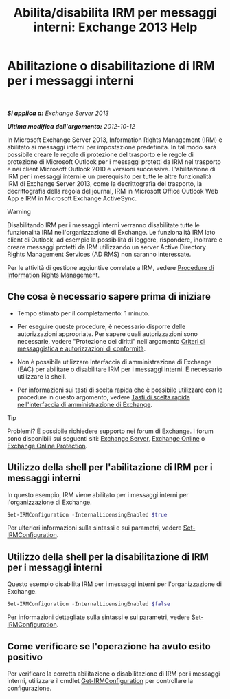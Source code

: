﻿---
title: 'Abilita/disabilita IRM per messaggi interni: Exchange 2013 Help'
TOCTitle: Abilitazione o disabilitazione di IRM per i messaggi interni
ms:assetid: a6a17f57-5304-41f1-954d-7301857d54a1
ms:mtpsurl: https://technet.microsoft.com/it-it/library/Bb124077(v=EXCHG.150)
ms:contentKeyID: 50481362
ms.date: 05/22/2018
mtps_version: v=EXCHG.150
ms.translationtype: MT
---

# Abilitazione o disabilitazione di IRM per i messaggi interni

 

_**Si applica a:** Exchange Server 2013_

_**Ultima modifica dell'argomento:** 2012-10-12_

In Microsoft Exchange Server 2013, Information Rights Management (IRM) è abilitato ai messaggi interni per impostazione predefinita. In tal modo sarà possibile creare le regole di protezione del trasporto e le regole di protezione di Microsoft Outlook per i messaggi protetti da IRM nel trasporto e nei client Microsoft Outlook 2010 e versioni successive. L'abilitazione di IRM per i messaggi interni è un prerequisito per tutte le altre funzionalità IRM di Exchange Server 2013, come la decrittografia del trasporto, la decrittografia della regola del journal, IRM in Microsoft Office Outlook Web App e IRM in Microsoft Exchange ActiveSync.


> [!WARNING]
> Disabilitando IRM per i messaggi interni verranno disabilitate tutte le funzionalità IRM nell'organizzazione di Exchange. Le funzionalità IRM lato client di Outlook, ad esempio la possibilità di leggere, rispondere, inoltrare e creare messaggi protetti da IRM utilizzando un server Active Directory Rights Management Services (AD&nbsp;RMS) non saranno interessate.



Per le attività di gestione aggiuntive correlate a IRM, vedere [Procedure di Information Rights Management](information-rights-management-procedures-exchange-2013-help.md).

## Che cosa è necessario sapere prima di iniziare

  - Tempo stimato per il completamento: 1 minuto.

  - Per eseguire queste procedure, è necessario disporre delle autorizzazioni appropriate. Per sapere quali autorizzazioni sono necessarie, vedere "Protezione dei diritti" nell'argomento [Criteri di messaggistica e autorizzazioni di conformità](messaging-policy-and-compliance-permissions-exchange-2013-help.md).

  - Non è possibile utilizzare Interfaccia di amministrazione di Exchange (EAC) per abilitare o disabilitare IRM per i messaggi interni. È necessario utilizzare la shell.

  - Per informazioni sui tasti di scelta rapida che è possibile utilizzare con le procedure in questo argomento, vedere [Tasti di scelta rapida nell'interfaccia di amministrazione di Exchange](keyboard-shortcuts-in-the-exchange-admin-center-exchange-online-protection-help.md).


> [!TIP]
> Problemi? È possibile richiedere supporto nei forum di Exchange. I forum sono disponibili sui seguenti siti: <A href="https://go.microsoft.com/fwlink/p/?linkid=60612">Exchange Server</A>, <A href="https://go.microsoft.com/fwlink/p/?linkid=267542">Exchange Online</A> o <A href="https://go.microsoft.com/fwlink/p/?linkid=285351">Exchange Online Protection</A>.



## Utilizzo della shell per l'abilitazione di IRM per i messaggi interni

In questo esempio, IRM viene abilitato per i messaggi interni per l'organizzazione di Exchange.

```powershell
Set-IRMConfiguration -InternalLicensingEnabled $true
```

Per ulteriori informazioni sulla sintassi e sui parametri, vedere [Set-IRMConfiguration](https://technet.microsoft.com/it-it/library/dd979792\(v=exchg.150\)).

## Utilizzo della shell per la disabilitazione di IRM per i messaggi interni

Questo esempio disabilita IRM per i messaggi interni per l'organizzazione di Exchange.

```powershell
Set-IRMConfiguration -InternalLicensingEnabled $false
```

Per informazioni dettagliate sulla sintassi e sui parametri, vedere [Set-IRMConfiguration](https://technet.microsoft.com/it-it/library/dd979792\(v=exchg.150\)).

## Come verificare se l'operazione ha avuto esito positivo

Per verificare la corretta abilitazione o disabilitazione di IRM per i messaggi interni, utilizzare il cmdlet [Get-IRMConfiguration](https://technet.microsoft.com/it-it/library/dd776120\(v=exchg.150\)) per controllare la configurazione.

